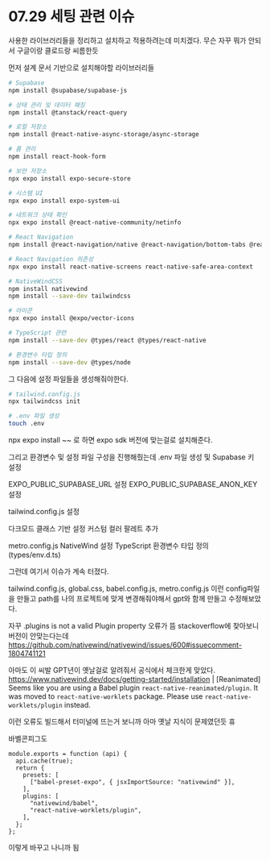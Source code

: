 # 07.29 세팅 관련 이슈

사용한 라이브러리들을 정리하고 설치하고 적용하려는데 미치겠다. 무슨 자꾸 뭐가 안되서 구글이랑 클로드랑 씨름한듯

먼저 설계 문서 기반으로 설치해야할 라이브러리들

```bash
# Supabase
npm install @supabase/supabase-js

# 상태 관리 및 데이터 패칭
npm install @tanstack/react-query

# 로컬 저장소
npm install @react-native-async-storage/async-storage

# 폼 관리
npm install react-hook-form

# 보안 저장소
npx expo install expo-secure-store

# 시스템 UI
npx expo install expo-system-ui

# 네트워크 상태 확인
npx expo install @react-native-community/netinfo

# React Navigation
npm install @react-navigation/native @react-navigation/bottom-tabs @react-navigation/stack

# React Navigation 의존성
npx expo install react-native-screens react-native-safe-area-context

# NativeWindCSS
npm install nativewind
npm install --save-dev tailwindcss

# 아이콘
npx expo install @expo/vector-icons

# TypeScript 관련
npm install --save-dev @types/react @types/react-native

# 환경변수 타입 정의
npm install --save-dev @types/node
```

그 다음에 설정 파일들을 생성해줘야한다.

```bash
# tailwind.config.js
npx tailwindcss init

# .env 파일 생성
touch .env
```

npx expo install ~~ 로 하면 expo sdk 버전에 맞는걸로 설치해준다.

그리고 환경변수 및 설정 파일 구성을 진행해줬는데
.env 파일 생성 및 Supabase 키 설정

EXPO_PUBLIC_SUPABASE_URL 설정
EXPO_PUBLIC_SUPABASE_ANON_KEY 설정

tailwind.config.js 설정

다크모드 클래스 기반 설정
커스텀 컬러 팔레트 추가

metro.config.js NativeWind 설정
TypeScript 환경변수 타입 정의 (types/env.d.ts)

그런데 여기서 이슈가 계속 터졌다.

tailwind.config.js, global.css, babel.config.js, metro.config.js 이런 config파일을 만들고 path를 나의 프로젝트에 맞게 변경해줘야해서
gpt와 함께 만들고 수정해보았다.

자꾸 .plugins is not a valid Plugin property 오류가 뜸 stackoverflow에 찾아보니 버전이 안맞는다는데
https://github.com/nativewind/nativewind/issues/600#issuecomment-1804741121

아마도 이 씨발 GPT년이 옛날걸로 알려줘서 공식에서 체크한게 맞았다.
https://www.nativewind.dev/docs/getting-started/installation
| [Reanimated] Seems like you are using a Babel plugin `react-native-reanimated/plugin`. It was moved to `react-native-worklets` package. Please use `react-native-worklets/plugin` instead.

이런 오류도 빌드해서 터미널에 뜨는거 보니까 아마 옛날 지식이 문제였던듯 휴

바벨콘피그도

```
module.exports = function (api) {
  api.cache(true);
  return {
    presets: [
      ["babel-preset-expo", { jsxImportSource: "nativewind" }],
    ],
    plugins: [
      "nativewind/babel",
      "react-native-worklets/plugin",
    ],
  };
};
```

이렇게 바꾸고 나니까 됨
